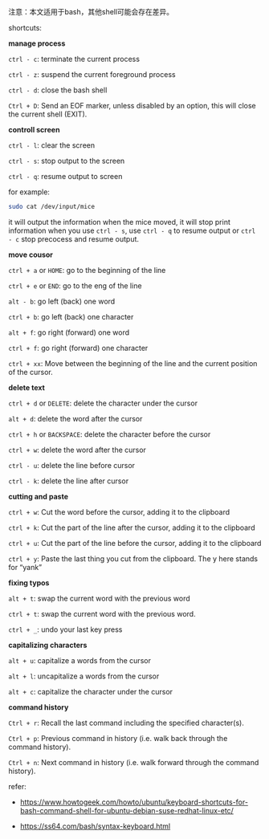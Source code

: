 注意：本文适用于bash，其他shell可能会存在差异。

shortcuts:

**manage process**

`ctrl - c`: terminate the current process

`ctrl - z`: suspend the current foreground process

`ctrl - d`: close the bash shell

`Ctrl + D`: Send an EOF marker, unless disabled by an option, this will close the current shell (EXIT).

**controll screen**

`ctrl - l`: clear the screen

`ctrl - s`: stop output to the screen

`ctrl - q`: resume output to screen

for example: 

```sh
sudo cat /dev/input/mice
```

it will output the information when the mice moved, it will stop print information when you use `ctrl - s`, use `ctrl - q` to resume output or `ctrl - c` stop precocess and resume output.

**move cousor**

`ctrl + a` or `HOME`: go to the beginning of the line

`ctrl + e` or `END`: go to the eng of the line

`alt - b`: go left (back) one word

`ctrl + b`: go left (back) one character

`alt + f`: go right (forward) one word

`ctrl + f`: go right (forward) one character

`ctrl + xx`: Move between the beginning of the line and the current position of the cursor.


**delete text**

`ctrl + d` or `DELETE`: delete the character under the cursor

`alt + d`: delete the word after the cursor

`ctrl + h` or `BACKSPACE`: delete the character before the cursor

`ctrl + w`: delete the word after the cursor

`ctrl - u`: delete the line before cursor

`ctrl - k`: delete the line after cursor

**cutting and paste**

`ctrl + w`: Cut the word before the cursor, adding it to the clipboard

`ctrl + k`: Cut the part of the line after the cursor, adding it to the clipboard

`ctrl + u`: Cut the part of the line before the cursor, adding it to the clipboard

`ctrl + y`: Paste the last thing you cut from the clipboard. The y here stands for “yank”   


**fixing typos**

`alt + t`: swap the current word with the previous word

`ctrl + t`: swap the current word with the previous word.

`ctrl + _`: undo your last key press

**capitalizing characters**

`alt + u`: capitalize a words from the cursor 

`alt + l`: uncapitalize a words from the cursor

`alt + c`: capitalize the character under the cursor

**command history**

`Ctrl + r`: Recall the last command including the specified character(s).

`Ctrl + p`: Previous command in history (i.e. walk back through the command history).

`Ctrl + n`: Next command in history (i.e. walk forward through the command history).

refer:

- https://www.howtogeek.com/howto/ubuntu/keyboard-shortcuts-for-bash-command-shell-for-ubuntu-debian-suse-redhat-linux-etc/

- https://ss64.com/bash/syntax-keyboard.html
